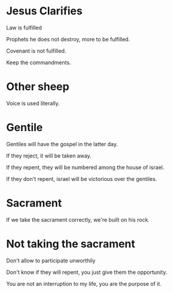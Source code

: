 # Jesus Clarifies

Law is fulfilled

Prophets he does not destroy, more to be fulfilled.

Covenant is not fulfilled.

Keep the commandments.

# Other sheep

Voice is used literally.

# Gentile

Gentiles will have the gospel in the latter day.

If they reject, it will be taken away.

If they repent, they will be numbered among the house of israel.

If they don't repent, israel will be victorious over the gentiles.

# Sacrament

If we take the sacrament correctly, we're built on his rock.

# Not taking the sacrament

Don't allow to participate unworthily

Don't know if they will repent, you just give them the opportunity.

You are not an interruption to my life, you are the purpose of it.

